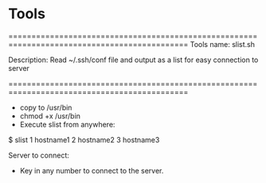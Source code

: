 # Tools

=============================================================================================
Tools name: slist.sh

Description: Read ~/.ssh/conf file and output as a list for easy connection to server

=============================================================================================
- copy to /usr/bin
- chmod +x /usr/bin
- Execute slist from anywhere:

$ slist
1 hostname1
2 hostname2
3 hostname3

Server to connect:

- Key in any number to connect to the server.
